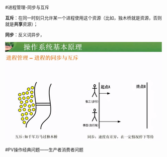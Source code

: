 #进程管理-同步与互斥

**互斥**：在同一时刻只允许某一个进程使用这个资源（比如，独木桥就是资源，否则就是**共享**资源）；

**同步**：反义词异步，

![](/imgs/1.3.3-1同步和互斥.png)

#PV操作经典问题——生产者消费者问题